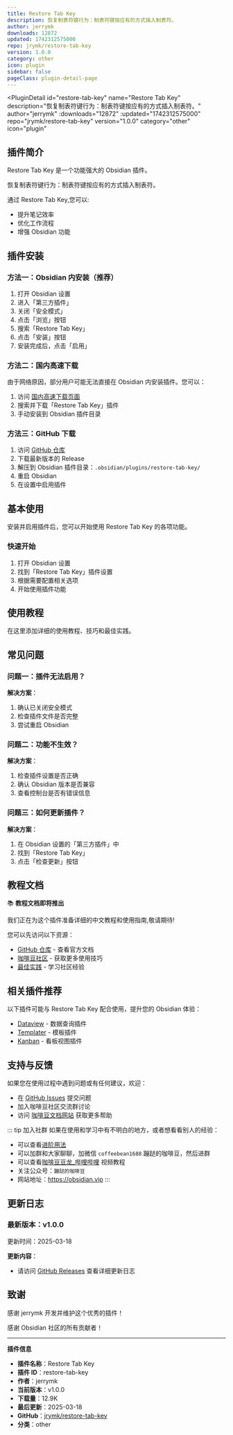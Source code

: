```yaml
---
title: Restore Tab Key
description: 恢复制表符键行为：制表符键按应有的方式插入制表符。
author: jerrymk
downloads: 12872
updated: 1742312575000
repo: jrymk/restore-tab-key
version: 1.0.0
category: other
icon: plugin
sidebar: false
pageClass: plugin-detail-page
---
```


<PluginDetail
  id="restore-tab-key"
  name="Restore Tab Key"
  description="恢复制表符键行为：制表符键按应有的方式插入制表符。"
  author="jerrymk"
  :downloads="12872"
  :updated="1742312575000"
  repo="jrymk/restore-tab-key"
  version="1.0.0"
  category="other"
  icon="plugin"
>

<!-- AUTO_GENERATED_START -->
## 插件简介

Restore Tab Key 是一个功能强大的 Obsidian 插件。

恢复制表符键行为：制表符键按应有的方式插入制表符。

通过 Restore Tab Key,您可以:

- 提升笔记效率
- 优化工作流程
- 增强 Obsidian 功能

<!-- AUTO_GENERATED_END -->

<!-- AUTO_GENERATED_START -->
## 插件安装

### 方法一：Obsidian 内安装（推荐）

1. 打开 Obsidian 设置
2. 进入「第三方插件」
3. 关闭「安全模式」
4. 点击「浏览」按钮
5. 搜索「Restore Tab Key」
6. 点击「安装」按钮
7. 安装完成后，点击「启用」

### 方法二：国内高速下载

由于网络原因，部分用户可能无法直接在 Obsidian 内安装插件。您可以：

1. 访问 [国内高速下载页面](/zh/documentation/obsidian-plugins-download.html)
2. 搜索并下载「Restore Tab Key」插件
3. 手动安装到 Obsidian 插件目录

### 方法三：GitHub 下载

1. 访问 [GitHub 仓库](https://github.com/jrymk/restore-tab-key)
2. 下载最新版本的 Release
3. 解压到 Obsidian 插件目录：`.obsidian/plugins/restore-tab-key/`
4. 重启 Obsidian
5. 在设置中启用插件

## 基本使用

安装并启用插件后，您可以开始使用 Restore Tab Key 的各项功能。

### 快速开始

1. 打开 Obsidian 设置
2. 找到「Restore Tab Key」插件设置
3. 根据需要配置相关选项
4. 开始使用插件功能

<!-- AUTO_GENERATED_END -->

<!-- CUSTOM_CONTENT_START:tutorial -->
## 使用教程

在这里添加详细的使用教程、技巧和最佳实践。

<!-- CUSTOM_CONTENT_END:tutorial -->

<!-- SHARED_CONTENT_START -->
## 常见问题

### 问题一：插件无法启用？

**解决方案**：
1. 确认已关闭安全模式
2. 检查插件文件是否完整
3. 尝试重启 Obsidian

### 问题二：功能不生效？

**解决方案**：
1. 检查插件设置是否正确
2. 确认 Obsidian 版本是否兼容
3. 查看控制台是否有错误信息

### 问题三：如何更新插件？

**解决方案**：
1. 在 Obsidian 设置的「第三方插件」中
2. 找到「Restore Tab Key」
3. 点击「检查更新」按钮

## 教程文档

📚 **教程文档即将推出**

我们正在为这个插件准备详细的中文教程和使用指南,敬请期待!

您可以先访问以下资源：
- [GitHub 仓库](https://github.com/jrymk/restore-tab-key) - 查看官方文档
- [咖啡豆社区](/zh/bases/) - 获取更多使用技巧
- [最佳实践](/zh/best-practices/) - 学习社区经验

## 相关插件推荐

以下插件可能与 Restore Tab Key 配合使用，提升您的 Obsidian 体验：

- [Dataview](/zh/plugins/dataview.html) - 数据查询插件
- [Templater](/zh/plugins/templater-obsidian.html) - 模板插件
- [Kanban](/zh/plugins/obsidian-kanban.html) - 看板视图插件

## 支持与反馈

如果您在使用过程中遇到问题或有任何建议，欢迎：

- 在 [GitHub Issues](https://github.com/jrymk/restore-tab-key/issues) 提交问题
- 加入咖啡豆社区交流群讨论
- 访问 [咖啡豆文档网站](https://obsidian.vip) 获取更多帮助

::: tip 加入社群
如果在使用和学习中有不明白的地方，或者想看看别人的经验：
- 可以查看[进阶用法](/zh/advanced)
- 可以加群和大家聊聊，加微信 `coffeebean1688` 蹦跶的咖啡豆，然后进群
- 可以查看[咖啡豆豆龙_哔哩哔哩](https://space.bilibili.com/618777356) 视频教程
- 关注公众号：`蹦跶的咖啡豆`
- 网站地址：https://obsidian.vip
:::
<!-- SHARED_CONTENT_END -->

<!-- AUTO_GENERATED_START -->
## 更新日志

### 最新版本：v1.0.0

更新时间：2025-03-18

**更新内容**：
- 请访问 [GitHub Releases](https://github.com/jrymk/restore-tab-key/releases) 查看详细更新日志

## 致谢

感谢 jerrymk 开发并维护这个优秀的插件！

感谢 Obsidian 社区的所有贡献者！

---

**插件信息**
- **插件名称**：Restore Tab Key
- **插件 ID**：restore-tab-key
- **作者**：jerrymk
- **当前版本**：v1.0.0
- **下载量**：12.9K
- **最后更新**：2025-03-18
- **GitHub**：[jrymk/restore-tab-key](https://github.com/jrymk/restore-tab-key)
- **分类**：other
<!-- AUTO_GENERATED_END -->

</PluginDetail>

